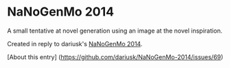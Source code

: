 NaNoGenMo 2014
==============
A small tentative at novel generation using an image at the novel inspiration.

Created in reply to dariusk's [NaNoGenMo 2014](https://github.com/dariusk/NaNoGenMo-2014).

[About this entry] (https://github.com/dariusk/NaNoGenMo-2014/issues/69)
